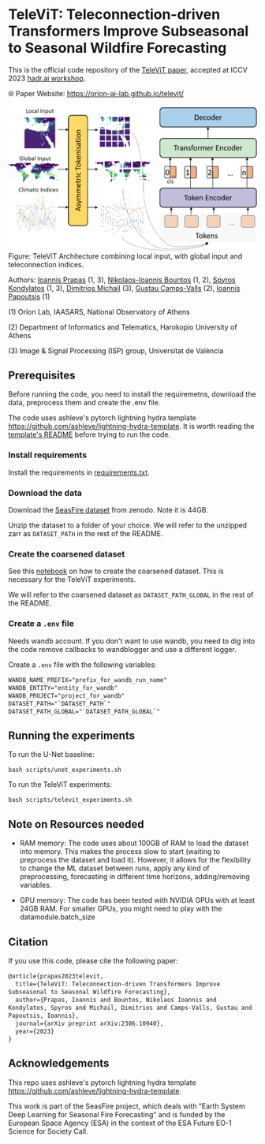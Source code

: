# TeleViT: Teleconnection-driven Transformers Improve Subseasonal to Seasonal Wildfire Forecasting

This is the official code repository of the [TeleViT paper](https://arxiv.org/abs/2306.10940), accepted at ICCV 2023 [hadr.ai workshop](https://www.hadr.ai/).

🌐 Paper Website: https://orion-ai-lab.github.io/televit/

![televit_architecture](/docs/static/images/architecture.png)
Figure: TeleViT Architecture combining local input, with global input and teleconnection indices.

Authors: [Ioannis Prapas](https://iprapas.github.io) (1, 3), [Nikolaos-Ioannis Bountos](https://ngbountos.github.io/) (1, 2), 
[Spyros Kondylatos](https://github.com/skondylatos/) (1, 3), [Dimitrios Michail](https://github.com/d-michail) (3), [Gustau Camps-Valls](https://www.uv.es/gcamps/) (2), [Ioannis Papoutsis](https://scholar.google.gr/citations?user=46cBUO8AAAAJ) (1)

(1) Orion Lab, IAASARS, National Observatory of Athens

(2) Department of Informatics and Telematics, Harokopio University of Athens

(3) Image & Signal Processing (ISP) group, Universitat de València

## Prerequisites

Before running the code, you need to install the requiremetns, download the data, preprocess them and create the .env file.

The code uses ashleve's pytorch lightning hydra template https://github.com/ashleve/lightning-hydra-template. It is worth reading the [template's README](./README_template.md) before trying to run the code.

### Install requirements

Install the requirements in [requirements.txt](./requirements.txt).

### Download the data

Download the [SeasFire dataset](https://zenodo.org/record/8055879) from zenodo. Note it is 44GB. 

Unzip the dataset to a folder of your choice. We will refer to the unzipped zarr as `DATASET_PATH` in the rest of the README.

### Create the coarsened dataset

See this [notebook](notebooks/create_coarsened_cube.ipynb) on how to create the coarsened dataset. This is necessary for the TeleViT experiments.

We will refer to the coarsened dataset as `DATASET_PATH_GLOBAL` in the rest of the README.

### Create a `.env` file

Needs wandb account. If you don't want to use wandb, you need to dig into the code remove callbacks to wandblogger and use a different logger.

Create a `.env` file with the following variables:

```
WANDB_NAME_PREFIX="prefix_for_wandb_run_name"
WANDB_ENTITY="entity_for_wandb"
WANDB_PROJECT="project_for_wandb"
DATASET_PATH="`DATASET_PATH`"
DATASET_PATH_GLOBAL="`DATASET_PATH_GLOBAL`"
```

## Running the experiments

To run the U-Net baseline:

```
bash scripts/unet_experiments.sh
```

To run the TeleViT experiments:

```
bash scripts/televit_experiments.sh
```

## Note on Resources needed

- RAM memory: The code uses about 100GB of RAM to load the dataset into memory. This makes the process slow to start (waiting to preprocess the dataset and load it). However, it allows for the flexibility to change the ML dataset between runs, apply any kind of preprocessing, forecasting in different time horizons, adding/removing variables. 

- GPU memory: The code has been tested with NVIDIA GPUs with at least 24GB RAM. For smaller GPUs, you might need to play with the datamodule.batch_size

## Citation

If you use this code, please cite the following paper:

```
@article{prapas2023televit,
  title={TeleViT: Teleconnection-driven Transformers Improve Subseasonal to Seasonal Wildfire Forecasting},
  author={Prapas, Ioannis and Bountos, Nikolaos Ioannis and Kondylatos, Spyros and Michail, Dimitrios and Camps-Valls, Gustau and Papoutsis, Ioannis},
  journal={arXiv preprint arXiv:2306.10940},
  year={2023}
}
```
## Acknowledgements

This repo uses ashleve's pytorch lightning hydra template https://github.com/ashleve/lightning-hydra-template. 

This work is part of the SeasFire project, which deals with
”Earth System Deep Learning for Seasonal Fire Forecasting”
and is funded by the European Space Agency (ESA) in the
context of the ESA Future EO-1 Science for Society Call.